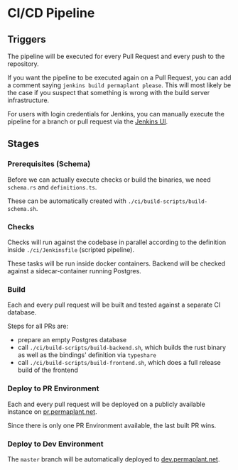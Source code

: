 # CI/CD Pipeline

## Triggers

The pipeline will be executed for every Pull Request and every push to the repository.

If you want the pipeline to be executed again on a Pull Request, you can add a comment saying `jenkins build permaplant please`. This will most likely be the case if you suspect that something is wrong with the build server infrastructure.

For users with login credentials for Jenkins, you can manually execute the pipeline for a branch or pull request via the [Jenkins UI](https://build.libelektra.org).

## Stages

### Prerequisites (Schema)

Before we can actually execute checks or build the binaries, we need `schema.rs` and `definitions.ts`.

These can be automatically created with `./ci/build-scripts/build-schema.sh`.

### Checks

Checks will run against the codebase in parallel according to the definition inside `./ci/Jenkinsfile` (scripted pipeline).

These tasks will be run inside docker containers. Backend will be checked against a sidecar-container running Postgres.

### Build

Each and every pull request will be built and tested against a separate CI database.

Steps for all PRs are:

* prepare an empty Postgres database
* call `./ci/build-scripts/build-backend.sh`, which builds the rust binary as well as the bindings' definition via `typeshare`
* call `./ci/build-scripts/build-frontend.sh`, which does a full release build of the frontend

### Deploy to PR Environment

Each and every pull request will be deployed on a publicly available instance on [pr.permaplant.net](pr.permaplant.net).

Since there is only one PR Environment available, the last built PR wins.

### Deploy to Dev Environment

The `master` branch will be automatically deployed to [dev.permaplant.net](dev.permaplant.net).
